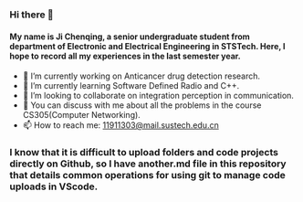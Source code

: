 ### Hi there 👋
#### My name is Ji Chenqing, a senior undergraduate student from department of Electronic and Electrical Engineering in STSTech. Here, I hope to record all my experiences in the last semester year.

- 🔭 I’m currently working on Anticancer drug detection research.
- 🌱 I’m currently learning Software Defined Radio and C++.
- 👯 I’m looking to collaborate on integration perception in communication.
- 💬 You can discuss with me about all the problems in the course CS305(Computer Networking).
- 📫 How to reach me: 11911303@mail.sustech.edu.cn

### I know that it is difficult to upload folders and code projects directly on Github, so I have another.md file in this repository that details common operations for using git to manage code uploads in VScode.

